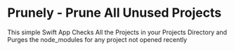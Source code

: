 # Prunely - Prune All Unused Projects

This simple Swift App Checks All the Projects in your Projects Directory and Purges the node_modules for any project not opened recently
